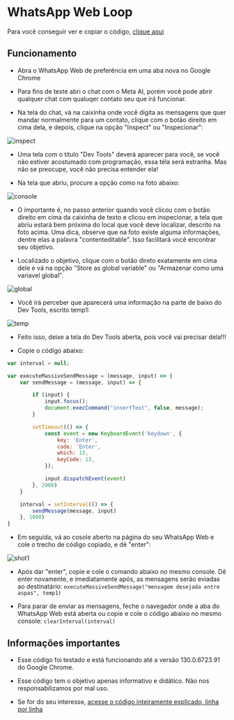 
# WhatsApp Web Loop

Para você conseguir ver e copiar o código, [clique aqui](https://github.com/thedevelopernw/wpp_loop/blob/main/wpp.js)

## Funcionamento

- Abra o WhatsApp Web de preferência em uma aba nova no Google Chrome

- Para fins de teste abri o chat com o Meta AI, porém você pode abrir qualquer chat com qualuqer contato seu que irá funcionar.

- Na tela do chat, vá na caixinha onde você digita as mensagens que quer mandar normalmente para um contato, clique com o botão direito em cima dela, e depois, clique na opção "Inspect" ou "Inspecionar":

![inspect](https://github.com/thedevelopernw/wpp_loop/blob/main/screenshots/inspect.png?raw=true)

- Uma tela com o título "Dev Tools" deverá aparecer para você, se você não estiver acostumado com programação, essa téla será estranha. Mas não se preocupe, você não precisa entender ela!

- Na tela que abriu, procure a opção como na foto abaixo:

![console](https://github.com/thedevelopernw/wpp_loop/blob/main/screenshots/textBox.png?raw=true)

- O importante é, no passo anterior quando você clicou com o botão direito em cima da caixinha de texto e clicou em inspecionar, a tela que abriu estará bem próxima do local que você deve localizar, descrito na foto acima. Uma dica, observe que na foto existe alguma informações, dentre elas a palavra "contenteditable". Isso facilitará você encontrar seu objetivo.

- Localizado o objetivo, clique com o botão direto exatamente em cima dele e vá na opção "Store as global variable" ou "Armazenar como uma variavel global".

![global](https://github.com/thedevelopernw/wpp_loop/blob/main/screenshots/globalVariable.png?raw=true)

- Vocẽ irá perceber que aparecerá uma informação na parte de baixo do Dev Tools, escrito temp1:

![temp](https://github.com/thedevelopernw/wpp_loop/blob/main/screenshots/temp1.png?raw=true)

- Feito isso, deixe a tela do Dev Tools aberta, pois você vai precisar dela!!!

- Copie o código abaixo:

```js
var interval = null;

var executeMassiveSendMessage = (message, input) => {
    var sendMessage = (message, input) => {

        if (input) {
            input.focus();
            document.execCommand("insertText", false, message);
        }

        setTimeout(() => {
            const event = new KeyboardEvent('keydown', {
                key: 'Enter',
                code: 'Enter',
                which: 13,
                keyCode: 13,
            });

            input.dispatchEvent(event)
        }, 2000)
    }

    interval = setInterval(() => {
        sendMessage(message, input)
    }, 1000)
} 
```


- Em seguida, vá ao cosole aberto na página do seu WhatsApp Web e cole o trecho de código copiado, e dê "enter":

![shot1](https://github.com/thedevelopernw/wpp_loop/blob/main/screenshots/console.png?raw=true)

- Após dar "enter", copie e cole o comando abaixo no mesmo console. Dê enter novamente, e imediatamente após, as mensagens serão eviadas ao destinatário: ```executeMassiveSendMessage("mensagem desejada entre aspas", temp1)```

- Para parar de enviar as mensagens, feche o navegador onde a aba do WhatsApp Web está aberta ou copie e cole o código abaixo no mesmo console:
```clearInterval(interval)```

## Informações importantes

- Esse código foi testado e está funcionando até a versão 130.0.6723.91 do Google Chrome.
- Esse código tem o objetivo apenas informativo e didático. Não nos responsabilizamos por mal uso.

- Se for do seu interesse, [acesse o código inteiramente explicado, linha por linha](https://github.com/thedevelopernw/wpp_loop/blob/main/wpp.js) 